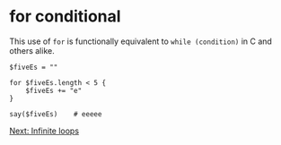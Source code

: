 # for conditional

This use of `for` is functionally equivalent
to `while (condition)` in C and others alike.

```
$fiveEs = ""

for $fiveEs.length < 5 {
    $fiveEs += "e"
}

say($fiveEs)    # eeeee
```

[Next: Infinite loops](14-infinite-loops.md)